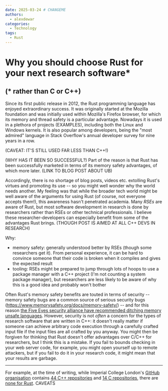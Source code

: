 ```yaml
---
date: 2025-03-24 # CHANGEME
authors:
  - alexdewar
categories:
  - Technology
tags:
  - Rust
---
```


# Why you should choose Rust for your next research software*

## (* rather than C or C++)

Since its first public release in 2012, the Rust programming language has enjoyed extraordinary
success. It was originally started at the Mozilla foundation and was initially used within Mozilla's
Firefox browser, for which its memory and thread safety is a particular advantage. Nowadays it is
used in a plethora of projects (EXAMPLES), including both the Linux and Windows kernels. It is also
popular among developers, being the "most admired" language in Stack Overflow's annual developer
survey for nine years in a row.

(CAVEAT: IT'S STILL USED FAR LESS THAN C++!)

(WHY HAS IT BEEN SO SUCCESSFUL?)
Part of the reason is that Rust has been successfully marketed in terms of its memory safety
advantages, of which more later. (LINK TO BLOG POST ABOUT UB)

Accordingly, there is no shortage of blog posts, videos etc. extolling Rust's virtues and promoting
its use -- so you might well wonder why the world needs another. My feeling was that while the
broader tech world might be well aware of the arguments for using Rust (of course, not everyone
accepts them!), this awareness hasn't penetrated academia. Many *RSEs* are aware of Rust, but most
software development in research is done by researchers rather than RSEs or other technical
professionals. I believe these researcher-developers can especially benefit from some of the
advantages Rust brings. (THOUGH POST IS AIMED AT ALL C++ DEVS IN RESEARCH)

Why:

- memory safety: generally understood better by RSEs (though some researchers get it). From personal
  experience, it can be hard to convince someone that their code is broken when it compiles and
  gives the expected result
- tooling: RSEs might be prepared to jump through lots of hoops to use a package manager with a C++
  project (I'm not counting a system package manager), but researchers are less likely to be aware
  of why this is a good idea and probably won't bother

Often Rust's memory safety benefits are touted in terms of security -- memory safety bugs are a common
source of serious security bugs (<https://www.memorysafety.org/docs/memory-safety/>) -- and for this
reason [the Five Eyes security alliance have recommended ditching memory unsafe
languages](https://www.theregister.com/2023/12/07/memory_correction_five_eyes/). However, security
is not *often* a concern for the types of research software that are written in C++: it doesn't
really matter if someone can achieve arbitrary code execution through a carefully crafted input file
if the input files are all crafted by you anyway. You might then be forgiven for thinking that Rust
doesn't offer advantages over C/C++ for researchers, but I think this is a mistake. If you fail to
bounds checking in your web server code, for example, you might open yourself up to remote
attackers, but if you fail to do it in your research code, it might mean that your results are
garbage.

-------------
For example, at the time of writing, while Imperial College London's [GitHub
organisation][icl-github-org] contains [44 C++ repositories][c++-repos] and [14 C
repositories][c-repos], there are [none for Rust][rust-repos]. CAVEATS

[icl-github-org]: https://github.com/ImperialCollegeLondon
[c++-repos]: https://github.com/orgs/ImperialCollegeLondon/repositories?q=language%3AC%2B%2B+visibility%3Apublic
[c-repos]: https://github.com/orgs/ImperialCollegeLondon/repositories?q=language%3AC+visibility%3Apublic
[rust-repos]: https://github.com/orgs/ImperialCollegeLondon/repositories?q=language%3ARust+visibility%3Apublic
